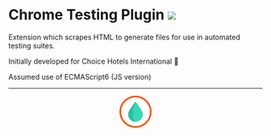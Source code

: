 # Chrome Testing Plugin ![](https://img.shields.io/badge/Chrome_Store-Coming_Soon!-yellow.svg)

Extension which scrapes HTML to generate files for use in automated testing suites.

Initially developed for Choice Hotels International :hotel:

Assumed use of ECMAScript6 (JS version)

---

<p align="center">
  <img src="https://github.com/NAUTeamWATER/ChromeTestingPlugin/blob/32978ff68c7cbd73d661db47d9f89f7b3d266978/water-icon48.png">
</p>
